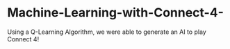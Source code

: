 # Machine-Learning-with-Connect-4-
Using a Q-Learning Algorithm, we were able to generate an AI to play Connect 4!

